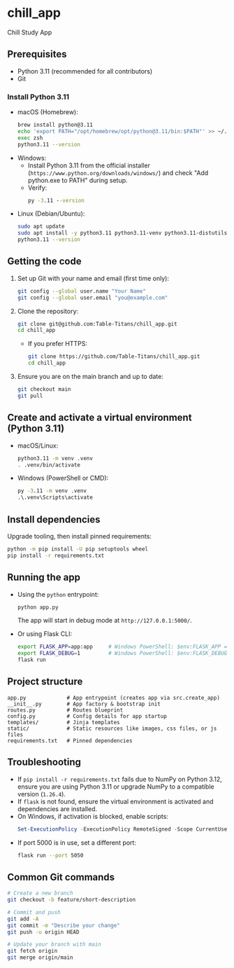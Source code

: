 # chill_app
Chill Study App

## Prerequisites
- Python 3.11 (recommended for all contributors)
- Git

### Install Python 3.11
- macOS (Homebrew):
  ```bash
  brew install python@3.11
  echo 'export PATH="/opt/homebrew/opt/python@3.11/bin:$PATH"' >> ~/.zshrc
  exec zsh
  python3.11 --version
  ```
- Windows:
  - Install Python 3.11 from the official installer (`https://www.python.org/downloads/windows/`) and check "Add python.exe to PATH" during setup.
  - Verify:
    ```bat
    py -3.11 --version
    ```
- Linux (Debian/Ubuntu):
  ```bash
  sudo apt update
  sudo apt install -y python3.11 python3.11-venv python3.11-distutils
  python3.11 --version
  ```

## Getting the code
1. Set up Git with your name and email (first time only):
   ```bash
   git config --global user.name "Your Name"
   git config --global user.email "you@example.com"
   ```
2. Clone the repository:
   ```bash
   git clone git@github.com:Table-Titans/chill_app.git
   cd chill_app
   ```
   - If you prefer HTTPS:
     ```bash
     git clone https://github.com/Table-Titans/chill_app.git
     cd chill_app
     ```
3. Ensure you are on the main branch and up to date:
   ```bash
   git checkout main
   git pull
   ```

## Create and activate a virtual environment (Python 3.11)
- macOS/Linux:
  ```bash
  python3.11 -m venv .venv
  . .venv/bin/activate
  ```
- Windows (PowerShell or CMD):
  ```bat
  py -3.11 -m venv .venv
  .\.venv\Scripts\activate
  ```

## Install dependencies
Upgrade tooling, then install pinned requirements:
```bash
python -m pip install -U pip setuptools wheel
pip install -r requirements.txt
```

## Running the app
- Using the `python` entrypoint:
  ```bash
  python app.py
  ```
  The app will start in debug mode at `http://127.0.0.1:5000/`.

- Or using Flask CLI:
  ```bash
  export FLASK_APP=app:app     # Windows PowerShell: $env:FLASK_APP = "app:app"
  export FLASK_DEBUG=1         # Windows PowerShell: $env:FLASK_DEBUG = "1"
  flask run
  ```

## Project structure
```
app.py             # App entrypoint (creates app via src.create_app)
__init__.py        # App factory & bootstrap init
routes.py          # Routes blueprint
config.py          # Config details for app startup
templates/         # Jinja templates
static/            # Static resources like images, css files, or js files
requirements.txt   # Pinned dependencies
```

## Troubleshooting
- If `pip install -r requirements.txt` fails due to NumPy on Python 3.12, ensure you are using Python 3.11 or upgrade NumPy to a compatible version (`1.26.4`).
- If `flask` is not found, ensure the virtual environment is activated and dependencies are installed.
- On Windows, if activation is blocked, enable scripts:
  ```powershell
  Set-ExecutionPolicy -ExecutionPolicy RemoteSigned -Scope CurrentUser
  ```
- If port 5000 is in use, set a different port:
  ```bash
  flask run --port 5050
  ```

## Common Git commands
```bash
# Create a new branch
git checkout -b feature/short-description

# Commit and push
git add -A
git commit -m "Describe your change"
git push -u origin HEAD

# Update your branch with main
git fetch origin
git merge origin/main
```
